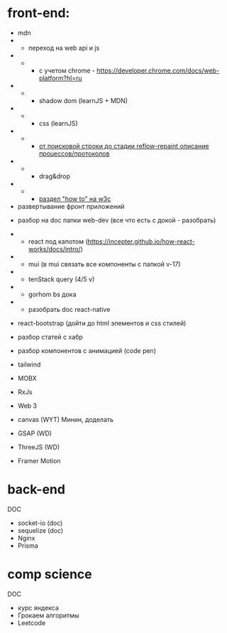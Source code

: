 # front-end:

<!-- notes -->
<!-- notes-work заполнять параллельно с задачами -->

- mdn
- - переход на web api и js
- - - с учетом chrome - https://developer.chrome.com/docs/web-platform?hl=ru
- - - shadow dom (learnJS + MDN)
- - - css (learnJS)
- - - [от поисковой строки до стадии reflow-repaint описание процессов/протоколов](./comp-science/networking.md)
- - - drag&drop
- - - [раздел "how to" на w3c](https://www.w3schools.com/howto/default.asp)
- развертывание фронт приложений

<!-- web-dev -->

- разбор на doc папки web-dev (все что есть с докой - разобрать)
- - react под капотом (https://incepter.github.io/how-react-works/docs/intro/)
- - mui (в mui связать все компоненты с папкой v-17)
- - tenStack query (4/5 v)
- - gorhom bs дока
- - разобрать doc react-native
- react-bootstrap (дойти до html элементов и css стилей)
    <!-- tg -->
- разбор статей с хабр
- разбор компонентов с анимацией (code pen)
  <!-- watch-->

    <!-- новые -->

- tailwind
- MOBX
- RxJs
- Web 3

  <!-- графика -->

- canvas (WYT) Минин, доделать
- GSAP (WD)
- ThreeJS (WD)
- Framer Motion

# back-end

DOC

- socket-io (doc)
- sequelize (doc)
- Nginx
- Prisma

# comp science

DOC

- курс яндекса
- Грокаем алгоритмы
- Leetcode
